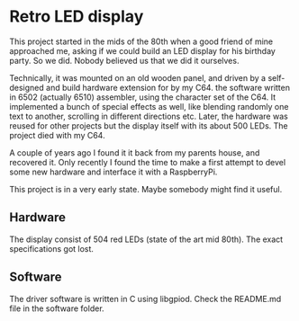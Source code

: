 # Retro LED display
This project started in the mids of the 80th when a good friend of mine approached me, asking if we could build an LED display for his birthday party. So we did. Nobody believed us that we did it ourselves.

Technically, it was mounted on an old wooden panel, and  driven by a self-designed and build hardware extension for by my C64. the software written in 6502 (actually 6510) assembler, using the character set of the C64. It implemented a bunch of special effects as well, like blending randomly one text to another, scrolling in different directions etc.
Later, the hardware was reused for other projects but the display itself with its about 500 LEDs. The project died with my C64.

A couple of years ago I found it it back from my parents house, and recovered it. Only recently I found the time to make a first attempt to devel some new hardware and interface it with a RaspberryPi.

This project is in a very early state. Maybe somebody might find it useful.

## Hardware
The display consist of 504 red LEDs (state of the art mid 80th). The exact specifications got lost.

## Software
The driver software is written in C using libgpiod. Check the README.md file in the software folder.


